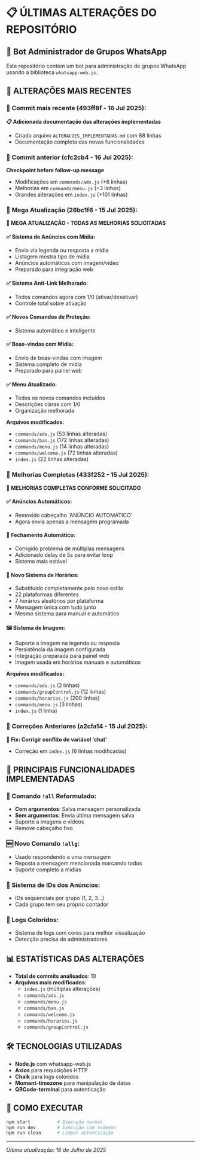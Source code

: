 # 📋 ÚLTIMAS ALTERAÇÕES DO REPOSITÓRIO

## 🚀 Bot Administrador de Grupos WhatsApp

Este repositório contém um bot para administração de grupos WhatsApp usando a biblioteca `whatsapp-web.js`.

## 🔄 ALTERAÇÕES MAIS RECENTES

### 📅 **Commit mais recente** (493ff8f - 16 Jul 2025):
**📋 Adicionada documentação das alterações implementadas**
- Criado arquivo `ALTERACOES_IMPLEMENTADAS.md` com 88 linhas
- Documentação completa das novas funcionalidades

### 📅 **Commit anterior** (cfc2cb4 - 16 Jul 2025):
**Checkpoint before follow-up message**
- Modificações em `commands/ads.js` (+6 linhas)
- Melhorias em `commands/menu.js` (+3 linhas)
- Grandes alterações em `index.js` (+101 linhas)

### 📅 **Mega Atualização** (26bc1f6 - 15 Jul 2025):
**🚀 MEGA ATUALIZAÇÃO - TODAS AS MELHORIAS SOLICITADAS**

#### ✅ Sistema de Anúncios com Mídia:
- Envio via legenda ou resposta a mídia
- Listagem mostra tipo de mídia
- Anúncios automáticos com imagem/vídeo
- Preparado para integração web

#### ✅ Sistema Anti-Link Melhorado:
- Todos comandos agora com 1/0 (ativar/desativar)
- Controle total sobre ativação

#### ✅ Novos Comandos de Proteção:
- Sistema automático e inteligente

#### ✅ Boas-vindas com Mídia:
- Envio de boas-vindas com imagem
- Sistema completo de mídia
- Preparado para painel web

#### ✅ Menu Atualizado:
- Todos os novos comandos incluídos
- Descrições claras com 1/0
- Organização melhorada

**Arquivos modificados:**
- `commands/ads.js` (53 linhas alteradas)
- `commands/ban.js` (172 linhas alteradas)
- `commands/menu.js` (14 linhas alteradas)
- `commands/welcome.js` (72 linhas alteradas)
- `index.js` (22 linhas alteradas)

### 📅 **Melhorias Completas** (433f252 - 15 Jul 2025):
**🎯 MELHORIAS COMPLETAS CONFORME SOLICITADO**

#### ✅ Anúncios Automáticos:
- Removido cabeçalho 'ANÚNCIO AUTOMÁTICO'
- Agora envia apenas a mensagem programada

#### 🔧 Fechamento Automático:
- Corrigido problema de múltiplas mensagens
- Adicionado delay de 5s para evitar loop
- Sistema mais estável

#### 🎰 Novo Sistema de Horários:
- Substituído completamente pelo novo estilo
- 22 plataformas diferentes
- 7 horários aleatórios por plataforma
- Mensagem única com tudo junto
- Mesmo sistema para manual e automático

#### 🖼️ Sistema de Imagem:
- Suporte a imagem na legenda ou resposta
- Persistência da imagem configurada
- Integração preparada para painel web
- Imagem usada em horários manuais e automáticos

**Arquivos modificados:**
- `commands/ads.js` (2 linhas)
- `commands/groupControl.js` (12 linhas)
- `commands/horarios.js` (200 linhas)
- `commands/menu.js` (3 linhas)
- `index.js` (1 linha)

### 📅 **Correções Anteriores** (a2cfa14 - 15 Jul 2025):
**🔧 Fix: Corrigir conflito de variável 'chat'**
- Correção em `index.js` (6 linhas modificadas)

## 🎯 PRINCIPAIS FUNCIONALIDADES IMPLEMENTADAS

### 📣 Comando `!all` Reformulado:
- **Com argumentos**: Salva mensagem personalizada
- **Sem argumentos**: Envia última mensagem salva
- Suporte a imagens e vídeos
- Remove cabeçalho fixo

### 🆕 Novo Comando `!allg`:
- Usado respondendo a uma mensagem
- Reposta a mensagem mencionada marcando todos
- Suporte completo a mídias

### 🔢 Sistema de IDs dos Anúncios:
- IDs sequenciais por grupo (1, 2, 3...)
- Cada grupo tem seu próprio contador

### 🎨 Logs Coloridos:
- Sistema de logs com cores para melhor visualização
- Detecção precisa de administradores

## 📊 ESTATÍSTICAS DAS ALTERAÇÕES

- **Total de commits analisados**: 10
- **Arquivos mais modificados**: 
  - `index.js` (múltiplas alterações)
  - `commands/ads.js`
  - `commands/menu.js`
  - `commands/ban.js`
  - `commands/welcome.js`
  - `commands/horarios.js`
  - `commands/groupControl.js`

## 🛠️ TECNOLOGIAS UTILIZADAS

- **Node.js** com whatsapp-web.js
- **Axios** para requisições HTTP
- **Chalk** para logs coloridos
- **Moment-timezone** para manipulação de datas
- **QRCode-terminal** para autenticação

## 🚀 COMO EXECUTAR

```bash
npm start          # Execução normal
npm run dev        # Execução com nodemon
npm run clean      # Limpar autenticação
```

---
*Última atualização: 16 de Julho de 2025*